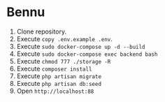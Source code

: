 # Bennu

1. Clone repository.
2. Execute `copy .env.example .env`.
3. Execute `sudo docker-compose up -d --build`
4. Execute `sudo docker-compose exec backend bash`
5. Execute `chmod 777 ./storage -R`
6. Execute `composer install`
7. Execute `php artisan migrate`
8. Execute `php artisan db:seed`
9. Open `http://localhost:88`